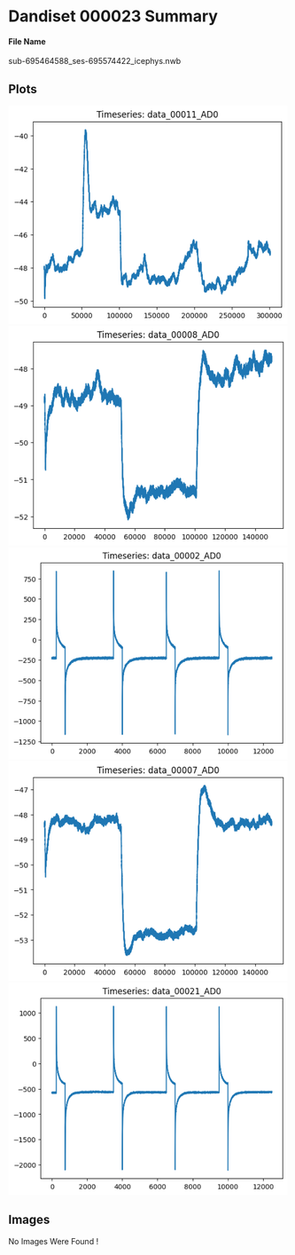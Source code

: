 <!DOCTYPE html>
<html lang="en">
<head>
    <meta charset="UTF-8">
    <meta name="viewport" content="width=device-width, initial-scale=1.0">
    
</head>
<body>

<div>

<h1>Dandiset 000023 Summary</h1>

<div>
<h4>File Name</h4>
<p>sub-695464588_ses-695574422_icephys.nwb<p>
</div>

<div>
<h2>Plots</h2>
<div>
<img src="plot_1.png" alt="Image"><img src="plot_2.png" alt="Image"><img src="plot_3.png" alt="Image"><img src="plot_4.png" alt="Image"><img src="plot_5.png" alt="Image">
</div>

<h2>Images</h2>
<div>
No Images Were Found !
</div>

</div>

</div>

</body>
</html>

